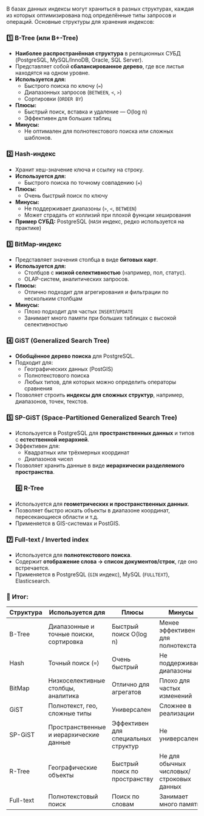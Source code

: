 В базах данных индексы могут храниться в разных структурах, каждая из которых оптимизирована под определённые типы запросов и операций. Основные структуры для хранения индексов:
### 1️⃣ **B-Tree (или B+-Tree)**
- **Наиболее распространённая структура** в реляционных СУБД (PostgreSQL, MySQL/InnoDB, Oracle, SQL Server).
- Представляет собой **сбалансированное дерево**, где все листья находятся на одном уровне.
- **Используется для:**
    - Быстрого поиска по ключу (`=`)
    - Диапазонных запросов (`BETWEEN`, `<`, `>`)
    - Сортировки (`ORDER BY`)
- **Плюсы:**
    - Быстрый поиск, вставка и удаление — O(log n)
    - Эффективен для больших таблиц
- **Минусы:**
    - Не оптимален для полнотекстового поиска или сложных шаблонов.
### 2️⃣ **Hash-индекс**
- Хранит хеш-значение ключа и ссылку на строку.
- **Используется для:**
    - Быстрого поиска по точному совпадению (`=`)
- **Плюсы:**
    - Очень быстрый поиск по ключу
- **Минусы:**
    - Не поддерживает диапазоны (`>`, `<`, `BETWEEN`)
    - Может страдать от коллизий при плохой функции хеширования
- **Пример СУБД:** PostgreSQL (`HASH` индекс, редко используется на практике)
### 3️⃣ **BitMap-индекс**
- Представляет значения столбца в виде **битовых карт**.
- **Используется для:**
    - Столбцов с **низкой селективностью** (например, пол, статус).
    - OLAP-систем, аналитических запросов.
- **Плюсы:**
    - Отлично подходит для агрегирования и фильтрации по нескольким столбцам
- **Минусы:**
    - Плохо подходит для частых `INSERT`/`UPDATE`
    - Занимает много памяти при больших таблицах с высокой селективностью
### 4️⃣ **GiST (Generalized Search Tree)**
- **Обобщённое дерево поиска** для PostgreSQL.
- Подходит для:
    - Географических данных (PostGIS)
    - Полнотекстового поиска
    - Любых типов, для которых можно определить операторы сравнения
- Позволяет строить **индексы для сложных структур**, например, диапазонов, точек, текстов.
### 5️⃣ **SP-GiST (Space-Partitioned Generalized Search Tree)**
- Используется в PostgreSQL для **пространственных данных** и типов с **естественной иерархией**.
- Эффективен для:
    - Квадратных или трёхмерных координат
    - Диапазонов чисел
- Позволяет хранить данные в виде **иерархически разделяемого пространства**.
  ### 6️⃣ **R-Tree**
- Используется для **геометрических и пространственных данных**.
- Позволяет быстро искать объекты в диапазоне координат, пересекающиеся области и т.д.
- Применяется в GIS-системах и PostGIS.
### 7️⃣ **Full-text / Inverted index**
- Используется для **полнотекстового поиска**.
- Содержит **отображение слова → список документов/строк**, где оно встречается.
- Применяется в PostgreSQL (`GIN` индекс), MySQL (`FULLTEXT`), Elasticsearch.
### 📌 **Итог:**

|Структура|Используется для|Плюсы|Минусы|
|---|---|---|---|
|B-Tree|Диапазонные и точные поиски, сортировка|Быстрый поиск O(log n)|Менее эффективен для полнотекста|
|Hash|Точный поиск (`=`)|Очень быстрый|Не поддерживает диапазоны|
|BitMap|Низкоселективные столбцы, аналитика|Отлично для агрегатов|Плохо для частых изменений|
|GiST|Полнотекст, гео, сложные типы|Универсален|Сложнее в реализации|
|SP-GiST|Пространственные и иерархические данные|Эффективен для специальных структур|Не универсален|
|R-Tree|Географические объекты|Быстрый поиск по пространству|Не для обычных числовых/строковых данных|
|Full-text|Полнотекстовый поиск|Поиск по словам|Занимает много памяти|
